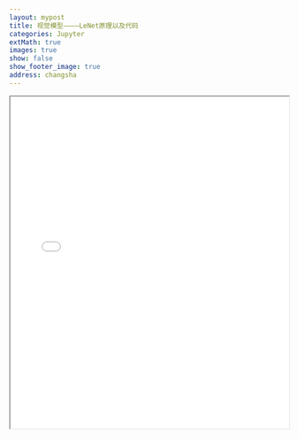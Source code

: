 ```yaml
---
layout: mypost
title: 视觉模型————LeNet原理以及代码
categories: Jupyter
extMath: true
images: true
show: false
show_footer_image: true
address: changsha
---
```


<iframe src="{{ site.baseurl }}/code/LeNet.html" width="100%" height="600px"></iframe>